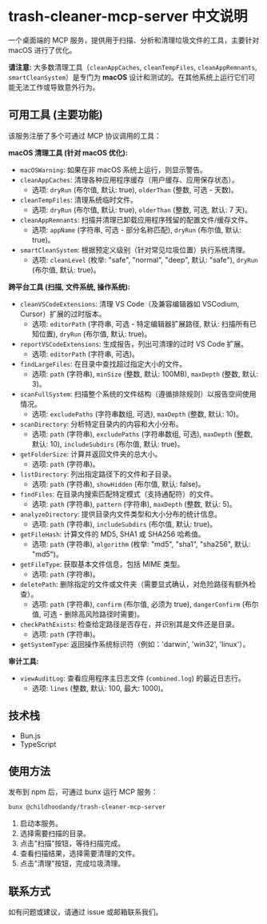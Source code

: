 # trash-cleaner-mcp-server 中文说明

一个桌面端的 MCP 服务，提供用于扫描、分析和清理垃圾文件的工具，主要针对 macOS 进行了优化。

**请注意:** 大多数清理工具（`cleanAppCaches`, `cleanTempFiles`, `cleanAppRemnants`, `smartCleanSystem`）是专门为 **macOS** 设计和测试的。在其他系统上运行它们可能无法工作或导致意外行为。

## 可用工具 (主要功能)

该服务注册了多个可通过 MCP 协议调用的工具：

**macOS 清理工具 (针对 macOS 优化):**
*   `macOSWarning`: 如果在非 macOS 系统上运行，则显示警告。
*   `cleanAppCaches`: 清理各种应用程序缓存（用户缓存、应用保存状态）。
    *   选项: `dryRun` (布尔值, 默认: true), `olderThan` (整数, 可选 - 天数)。
*   `cleanTempFiles`: 清理系统临时文件。
    *   选项: `dryRun` (布尔值, 默认: true), `olderThan` (整数, 可选, 默认: 7 天)。
*   `cleanAppRemnants`: 扫描并清理已卸载应用程序残留的配置文件/缓存文件。
    *   选项: `appName` (字符串, 可选 - 部分名称匹配), `dryRun` (布尔值, 默认: true)。
*   `smartCleanSystem`: 根据预定义级别（针对常见垃圾位置）执行系统清理。
    *   选项: `cleanLevel` (枚举: "safe", "normal", "deep", 默认: "safe"), `dryRun` (布尔值, 默认: true)。

**跨平台工具 (扫描, 文件系统, 操作系统):**
*   `cleanVSCodeExtensions`: 清理 VS Code（及兼容编辑器如 VSCodium, Cursor）扩展的过时版本。
    *   选项: `editorPath` (字符串, 可选 - 特定编辑器扩展路径, 默认: 扫描所有已知位置), `dryRun` (布尔值, 默认: true)。
*   `reportVSCodeExtensions`: 生成报告，列出可清理的过时 VS Code 扩展。
    *   选项: `editorPath` (字符串, 可选)。
*   `findLargeFiles`: 在目录中查找超过指定大小的文件。
    *   选项: `path` (字符串), `minSize` (整数, 默认: 100MB), `maxDepth` (整数, 默认: 3)。
*   `scanFullSystem`: 扫描整个系统的文件结构（遵循排除规则）以报告空间使用情况。
    *   选项: `excludePaths` (字符串数组, 可选), `maxDepth` (整数, 默认: 10)。
*   `scanDirectory`: 分析特定目录内的内容和大小分布。
    *   选项: `path` (字符串), `excludePaths` (字符串数组, 可选), `maxDepth` (整数, 默认: 10), `includeSubdirs` (布尔值, 默认: true)。
*   `getFolderSize`: 计算并返回文件夹的总大小。
    *   选项: `path` (字符串)。
*   `listDirectory`: 列出指定路径下的文件和子目录。
    *   选项: `path` (字符串), `showHidden` (布尔值, 默认: false)。
*   `findFiles`: 在目录内搜索匹配特定模式（支持通配符）的文件。
    *   选项: `path` (字符串), `pattern` (字符串), `maxDepth` (整数, 默认: 5)。
*   `analyzeDirectory`: 提供目录内文件类型和大小分布的统计信息。
    *   选项: `path` (字符串), `includeSubdirs` (布尔值, 默认: true)。
*   `getFileHash`: 计算文件的 MD5, SHA1 或 SHA256 哈希值。
    *   选项: `path` (字符串), `algorithm` (枚举: "md5", "sha1", "sha256", 默认: "md5")。
*   `getFileType`: 获取基本文件信息，包括 MIME 类型。
    *   选项: `path` (字符串)。
*   `deletePath`: 删除指定的文件或文件夹（需要显式确认，对危险路径有额外检查）。
    *   选项: `path` (字符串), `confirm` (布尔值, 必须为 true), `dangerConfirm` (布尔值, 可选 - 删除高风险路径时需要)。
*   `checkPathExists`: 检查给定路径是否存在，并识别其是文件还是目录。
    *   选项: `path` (字符串)。
*   `getSystemType`: 返回操作系统标识符（例如：'darwin', 'win32', 'linux'）。

**审计工具:**
*   `viewAuditLog`: 查看应用程序主日志文件 (`combined.log`) 的最近日志行。
    *   选项: `lines` (整数, 默认: 100, 最大: 1000)。

## 技术栈
- Bun.js
- TypeScript

## 使用方法
发布到 npm 后，可通过 bunx 运行 MCP 服务：

```sh
bunx @childhoodandy/trash-cleaner-mcp-server
```

1. 启动本服务。
2. 选择需要扫描的目录。
3. 点击"扫描"按钮，等待扫描完成。
4. 查看扫描结果，选择需要清理的文件。
5. 点击"清理"按钮，完成垃圾清理。

## 联系方式
如有问题或建议，请通过 issue 或邮箱联系我们。 
